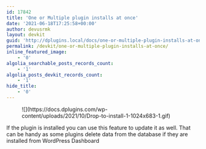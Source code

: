 ```yaml
---
id: 17842
title: 'One or Multiple plugin installs at once'
date: '2021-06-18T17:25:58+00:00'
author: devusrmk
layout: devkit
guid: 'http://dplugins.local/docs/one-or-multiple-plugin-installs-at-once/'
permalink: /devkit/one-or-multiple-plugin-installs-at-once/
inline_featured_image:
    - '0'
algolia_searchable_posts_records_count:
    - '1'
algolia_posts_devkit_records_count:
    - '1'
hide_title:
    - '0'
---
```


<figure class="wp-block-image size-full">![](https://docs.dplugins.com/wp-content/uploads/2021/10/Drop-to-install-1-1024x683-1.gif)</figure>If the plugin is installed you can use this feature to update it as well. That can be handy as some plugins delete data from the database if they are installed from WordPress Dashboard